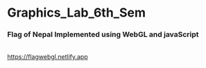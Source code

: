 # Graphics_Lab_6th_Sem
<h3>Flag of Nepal Implemented using WebGL and javaScript</h3>
<br/>
<a href="https://flagwebgl.netlify.app" target="_blank">https://flagwebgl.netlify.app</a>

